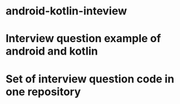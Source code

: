 # android-kotlin-inteview
# Interview question example of android and kotlin 
# Set of interview question code in one repository 

